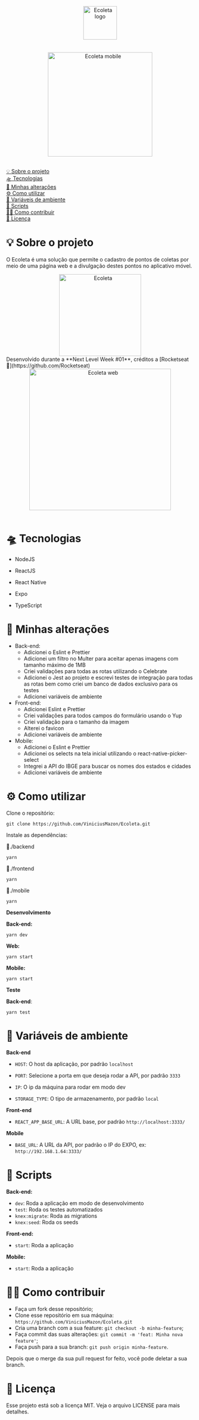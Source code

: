 <div align="center">
	<img src="readme/logo.svg" alt="Ecoleta logo" height="90">
</div>
<br/>
<br/>
<div align="center">
  <img src="readme/mobile.gif" alt="Ecoleta mobile" height="280">
  <br/>
  <br/>
</div>




<p>
  <a href="#-sobre-o-projeto">💡 Sobre o projeto</a>
  <br/>
  <a href="#-tecnologias">🛸 Tecnologias</a>
   <br/>
  <a href="#-minhas-alterações">🧪 Minhas alterações</a>
   <br/>
  <a href="#-como-utilizar">⚙️ Como utilizar</a>
   <br/>
  <a href="#-variáveis-de-ambiente">🧩 Variáveis de ambiente</a>
   <br/>
  <a href="#-scripts">🤖 Scripts</a>
   <br/>
  <a href="#-como-contribuir">🖖🏻 Como contribuir</a>
   <br/>
  <a href="#-licença">📝 Licença</a>
</p>




# 💡 Sobre o projeto



O Ecoleta é uma solução que permite o cadastro de pontos de coletas por meio de uma página web e a divulgação destes pontos no aplicativo móvel.

<div align="center">
	<img src="readme/home-background.svg" alt="Ecoleta" height="220">
</div>
Desenvolvido durante a **Next Level Week #01**, créditos a [Rocketseat 🚀](https://github.com/Rocketseat)

<div align="center">
  <img src="readme/web.gif" alt="Ecoleta web" height="380">
  </br>
  </br>
</div>


# 🛸 Tecnologias

* NodeJS

* ReactJS

* React Native

* Expo

* TypeScript

  

# 🧪 Minhas alterações

- Back-end:
  - Adicionei o Eslint e Prettier
  - Adicionei um filtro no Multer para aceitar apenas imagens com tamanho máximo de 1MB
  - Criei validações para todas as rotas utilizando o Celebrate
  - Adicionei o Jest ao projeto e escrevi testes de integração para todas as rotas bem como criei um banco de dados exclusivo para os testes
  - Adicionei variáveis de ambiente
- Front-end:
  - Adicionei Eslint e Prettier
  - Criei validações para todos campos do formulário usando o Yup
  - Criei validação para o tamanho da imagem
  - Alterei o favicon
  - Adicionei variáveis de ambiente
- Mobile:
  - Adicionei o Eslint e Prettier
  - Adicionei os selects na tela inicial utilizando o react-native-picker-select
  - Integrei a API do IBGE para buscar os nomes dos estados e cidades
  - Adicionei variáveis de ambiente




# ⚙️ Como utilizar

Clone o repositório:

```
git clone https://github.com/ViniciusMazon/Ecoleta.git
```

Instale as dependências:

📁./backend

```
yarn
```
📁./frontend

```
yarn
```
📁./mobile

```
yarn
```



**Desenvolvimento**

**Back-end:**

```
yarn dev
```

**Web:**

```
yarn start
```

**Mobile:**

```
yarn start
```



 **Teste**

**Back-end**:

```
yarn test
```



# 🧩 Variáveis de ambiente

**Back-end**

- `HOST`: O host da aplicação, por padrão `localhost`

- `PORT`: Selecione a porta em que deseja rodar a API, por padrão `3333`

- `IP`: O ip da máquina para rodar em modo dev

- `STORAGE_TYPE`: O tipo de armazenamento, por padrão `local`

**Front-end**

* `REACT_APP_BASE_URL`: A URL base, por padrão `http://localhost:3333/`

**Mobile**

* `BASE_URL`: A URL da API, por padrão o IP do EXPO, ex: `http://192.168.1.64:3333/`

  

# 🤖 Scripts

**Back-end:**

- `dev`: Roda a aplicação em modo de desenvolvimento
- `test`: Roda os testes automatizados
- `knex:migrate`: Roda as migrations
- `knex:seed`: Roda os seeds

**Front-end:**

- `start`: Roda a aplicação

**Mobile:**

- `start`: Roda a aplicação



# 🖖🏻 Como contribuir

- Faça um fork desse repositório;
- Clone esse repositório em sua máquina: `https://github.com/ViniciusMazon/Ecoleta.git`
- Cria uma branch com a sua feature: `git checkout -b minha-feature`;
- Faça commit das suas alterações: `git commit -m 'feat: Minha nova feature'`;
- Faça push para a sua branch: `git push origin minha-feature`.

Depois que o merge da sua pull request for feito, você pode deletar a sua branch.



# 📝 Licença

Esse projeto está sob a licença MIT. Veja o arquivo LICENSE para mais detalhes.

